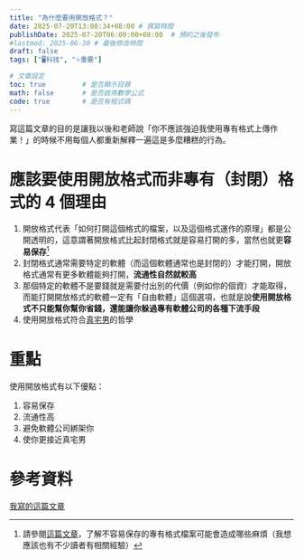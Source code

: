 ```yaml
---
title: "為什麼要用開放格式？"
date: 2025-07-20T13:08:34+08:00 # 撰寫時間
publishDate: 2025-07-20T06:00:00+08:00  # 預約之後發布
#lastmod: 2025-06-30 # 最後修改時間
draft: false
tags: ["🖥️科技", "⭐️重要"]

# 文章設定
toc: true         # 是否顯示目錄
math: false       # 是否啟用數學公式
code: true        # 是否有程式碼
---
```


寫這篇文章的目的是讓我以後和老師說「你不應該強迫我使用專有格式上傳作業！」的時候不用每個人都重新解釋一遍這是多麼糟糕的行為。

# 應該要使用開放格式而非專有（封閉）格式的 4 個理由

1. 開放格式代表「如何打開這個格式的檔案，以及這個格式運作的原理」都是公開透明的，這意謂著開放格式比起封閉格式就是容易打開的多，當然也就更**容易保存**[^1]
2. 封閉格式通常需要特定的軟體（而這個軟體通常也是封閉的）才能打開，開放格式通常有更多軟體能夠打開，**流通性自然就較高**
3. 那個特定的軟體不是要錢就是需要付出別的代價（例如你的個資）才能取得，而能打開開放格式的軟體一定有「自由軟體」這個選項，也就是說**使用開放格式不只能幫你幫你省錢，還能讓你躲過專有軟體公司的各種下流手段**
4. 使用開放格式符合[真宅男](https://wiwi.blog/blog/fake-vs-real-tech-nerd)的哲學

# 重點

使用開放格式有以下優點：
1. 容易保存 
2. 流通性高
3. 避免軟體公司綁架你
4. 使你更接近真宅男

# 參考資料

[我寫的這篇文章](https://tux24.xyz/articles/heif)

[^1]: 請參閱[這篇文章](https://wiwi.blog/blog/rescued-from-finale)，了解不容易保存的專有格式檔案可能會造成哪些麻煩（我想應該也有不少讀者有相關經驗）






























